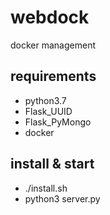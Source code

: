 # webdock
docker management

## requirements
- python3.7
- Flask_UUID
- Flask_PyMongo
- docker

## install & start
- ./install.sh
- python3 server.py
